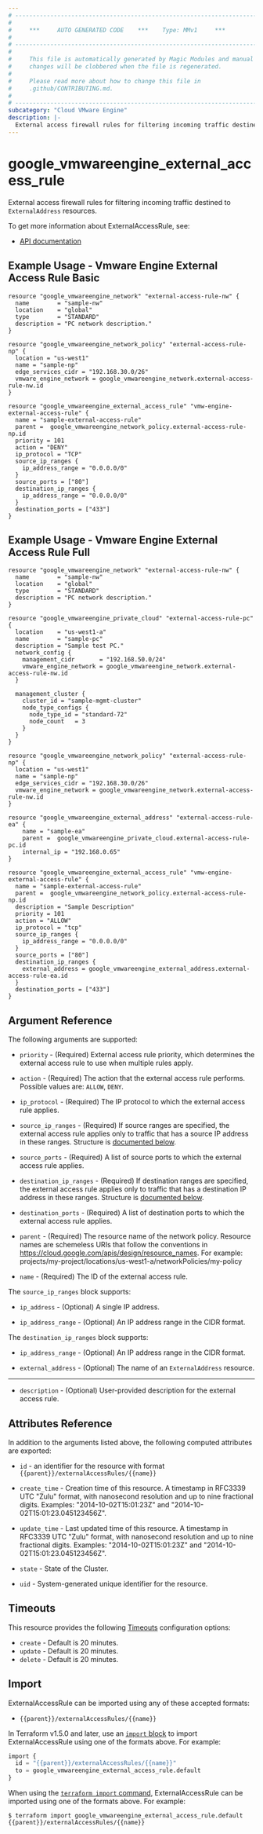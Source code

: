 ```yaml
---
# ----------------------------------------------------------------------------
#
#     ***     AUTO GENERATED CODE    ***    Type: MMv1     ***
#
# ----------------------------------------------------------------------------
#
#     This file is automatically generated by Magic Modules and manual
#     changes will be clobbered when the file is regenerated.
#
#     Please read more about how to change this file in
#     .github/CONTRIBUTING.md.
#
# ----------------------------------------------------------------------------
subcategory: "Cloud VMware Engine"
description: |-
  External access firewall rules for filtering incoming traffic destined to `ExternalAddress` resources.
---
```


# google_vmwareengine_external_access_rule

External access firewall rules for filtering incoming traffic destined to `ExternalAddress` resources.


To get more information about ExternalAccessRule, see:

* [API documentation](https://cloud.google.com/vmware-engine/docs/reference/rest/v1/projects.locations.networkPolicies.externalAccessRules)

## Example Usage - Vmware Engine External Access Rule Basic


```hcl
resource "google_vmwareengine_network" "external-access-rule-nw" {
  name        = "sample-nw"
  location    = "global"
  type        = "STANDARD"
  description = "PC network description."
}

resource "google_vmwareengine_network_policy" "external-access-rule-np" {
  location = "us-west1"
  name = "sample-np"
  edge_services_cidr = "192.168.30.0/26"
  vmware_engine_network = google_vmwareengine_network.external-access-rule-nw.id
}

resource "google_vmwareengine_external_access_rule" "vmw-engine-external-access-rule" {
  name = "sample-external-access-rule"
  parent =  google_vmwareengine_network_policy.external-access-rule-np.id
  priority = 101
  action = "DENY"
  ip_protocol = "TCP"
  source_ip_ranges {
    ip_address_range = "0.0.0.0/0"
  }
  source_ports = ["80"]
  destination_ip_ranges {
    ip_address_range = "0.0.0.0/0"
  }
  destination_ports = ["433"]
}
```
## Example Usage - Vmware Engine External Access Rule Full


```hcl
resource "google_vmwareengine_network" "external-access-rule-nw" {
  name        = "sample-nw"
  location    = "global"
  type        = "STANDARD"
  description = "PC network description."
}

resource "google_vmwareengine_private_cloud" "external-access-rule-pc" {
  location    = "us-west1-a"
  name        = "sample-pc"
  description = "Sample test PC."
  network_config {
    management_cidr       = "192.168.50.0/24"
    vmware_engine_network = google_vmwareengine_network.external-access-rule-nw.id
  }

  management_cluster {
    cluster_id = "sample-mgmt-cluster"
    node_type_configs {
      node_type_id = "standard-72"
      node_count   = 3
    }
  }
}

resource "google_vmwareengine_network_policy" "external-access-rule-np" {
  location = "us-west1"
  name = "sample-np"
  edge_services_cidr = "192.168.30.0/26"
  vmware_engine_network = google_vmwareengine_network.external-access-rule-nw.id
}

resource "google_vmwareengine_external_address" "external-access-rule-ea" {
    name = "sample-ea"
    parent =  google_vmwareengine_private_cloud.external-access-rule-pc.id
    internal_ip = "192.168.0.65"
}

resource "google_vmwareengine_external_access_rule" "vmw-engine-external-access-rule" {
  name = "sample-external-access-rule"
  parent =  google_vmwareengine_network_policy.external-access-rule-np.id
  description = "Sample Description"
  priority = 101
  action = "ALLOW"
  ip_protocol = "tcp"
  source_ip_ranges {
    ip_address_range = "0.0.0.0/0"
  }
  source_ports = ["80"]
  destination_ip_ranges {
    external_address = google_vmwareengine_external_address.external-access-rule-ea.id
  }
  destination_ports = ["433"]
}
```

## Argument Reference

The following arguments are supported:


* `priority` -
  (Required)
  External access rule priority, which determines the external access rule to use when multiple rules apply.

* `action` -
  (Required)
  The action that the external access rule performs.
  Possible values are: `ALLOW`, `DENY`.

* `ip_protocol` -
  (Required)
  The IP protocol to which the external access rule applies.

* `source_ip_ranges` -
  (Required)
  If source ranges are specified, the external access rule applies only to
  traffic that has a source IP address in these ranges.
  Structure is [documented below](#nested_source_ip_ranges).

* `source_ports` -
  (Required)
  A list of source ports to which the external access rule applies.

* `destination_ip_ranges` -
  (Required)
  If destination ranges are specified, the external access rule applies only to
  traffic that has a destination IP address in these ranges.
  Structure is [documented below](#nested_destination_ip_ranges).

* `destination_ports` -
  (Required)
  A list of destination ports to which the external access rule applies.

* `parent` -
  (Required)
  The resource name of the network policy.
  Resource names are schemeless URIs that follow the conventions in https://cloud.google.com/apis/design/resource_names.
  For example: projects/my-project/locations/us-west1-a/networkPolicies/my-policy

* `name` -
  (Required)
  The ID of the external access rule.


<a name="nested_source_ip_ranges"></a>The `source_ip_ranges` block supports:

* `ip_address` -
  (Optional)
  A single IP address.

* `ip_address_range` -
  (Optional)
  An IP address range in the CIDR format.

<a name="nested_destination_ip_ranges"></a>The `destination_ip_ranges` block supports:

* `ip_address_range` -
  (Optional)
  An IP address range in the CIDR format.

* `external_address` -
  (Optional)
  The name of an `ExternalAddress` resource.

- - -


* `description` -
  (Optional)
  User-provided description for the external access rule.


## Attributes Reference

In addition to the arguments listed above, the following computed attributes are exported:

* `id` - an identifier for the resource with format `{{parent}}/externalAccessRules/{{name}}`

* `create_time` -
  Creation time of this resource.
  A timestamp in RFC3339 UTC "Zulu" format, with nanosecond resolution and
  up to nine fractional digits. Examples: "2014-10-02T15:01:23Z" and "2014-10-02T15:01:23.045123456Z".

* `update_time` -
  Last updated time of this resource.
  A timestamp in RFC3339 UTC "Zulu" format, with nanosecond resolution and up to nine
  fractional digits. Examples: "2014-10-02T15:01:23Z" and "2014-10-02T15:01:23.045123456Z".

* `state` -
  State of the Cluster.

* `uid` -
  System-generated unique identifier for the resource.


## Timeouts

This resource provides the following
[Timeouts](https://developer.hashicorp.com/terraform/plugin/sdkv2/resources/retries-and-customizable-timeouts) configuration options:

- `create` - Default is 20 minutes.
- `update` - Default is 20 minutes.
- `delete` - Default is 20 minutes.

## Import


ExternalAccessRule can be imported using any of these accepted formats:

* `{{parent}}/externalAccessRules/{{name}}`


In Terraform v1.5.0 and later, use an [`import` block](https://developer.hashicorp.com/terraform/language/import) to import ExternalAccessRule using one of the formats above. For example:

```tf
import {
  id = "{{parent}}/externalAccessRules/{{name}}"
  to = google_vmwareengine_external_access_rule.default
}
```

When using the [`terraform import` command](https://developer.hashicorp.com/terraform/cli/commands/import), ExternalAccessRule can be imported using one of the formats above. For example:

```
$ terraform import google_vmwareengine_external_access_rule.default {{parent}}/externalAccessRules/{{name}}
```
